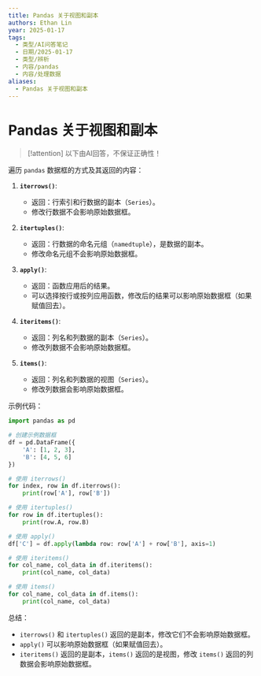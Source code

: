 ```yaml
---
title: Pandas 关于视图和副本
authors: Ethan Lin
year: 2025-01-17
tags:
  - 类型/AI问答笔记
  - 日期/2025-01-17
  - 类型/辨析
  - 内容/pandas
  - 内容/处理数据
aliases:
  - Pandas 关于视图和副本
---
```

# Pandas 关于视图和副本





> [!attention]
> 以下由AI回答，不保证正确性！






遍历 `pandas` 数据框的方式及其返回的内容：

1. **`iterrows()`**:
   - 返回：行索引和行数据的副本（`Series`）。
   - 修改行数据不会影响原始数据框。

2. **`itertuples()`**:
   - 返回：行数据的命名元组（`namedtuple`），是数据的副本。
   - 修改命名元组不会影响原始数据框。

3. **`apply()`**:
   - 返回：函数应用后的结果。
   - 可以选择按行或按列应用函数，修改后的结果可以影响原始数据框（如果赋值回去）。

4. **`iteritems()`**:
   - 返回：列名和列数据的副本（`Series`）。
   - 修改列数据不会影响原始数据框。

5. **`items()`**:
   - 返回：列名和列数据的视图（`Series`）。
   - 修改列数据会影响原始数据框。

示例代码：

```python
import pandas as pd

# 创建示例数据框
df = pd.DataFrame({
    'A': [1, 2, 3],
    'B': [4, 5, 6]
})

# 使用 iterrows()
for index, row in df.iterrows():
    print(row['A'], row['B'])

# 使用 itertuples()
for row in df.itertuples():
    print(row.A, row.B)

# 使用 apply()
df['C'] = df.apply(lambda row: row['A'] + row['B'], axis=1)

# 使用 iteritems()
for col_name, col_data in df.iteritems():
    print(col_name, col_data)

# 使用 items()
for col_name, col_data in df.items():
    print(col_name, col_data)
```

总结：
- `iterrows()` 和 `itertuples()` 返回的是副本，修改它们不会影响原始数据框。
- `apply()` 可以影响原始数据框（如果赋值回去）。
- `iteritems()` 返回的是副本，`items()` 返回的是视图，修改 `items()` 返回的列数据会影响原始数据框。
